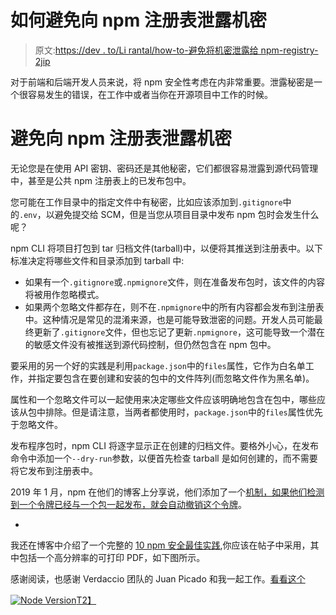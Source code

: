 # 如何避免向 npm 注册表泄露机密

> 原文:[https://dev . to/Li rantal/how-to-避免将机密泄露给 npm-registry-2jip](https://dev.to/lirantal/how-to-avoid-leaking-secrets-to-the-npm-registry-2jip)

对于前端和后端开发人员来说，将 npm 安全性考虑在内非常重要。泄露秘密是一个很容易发生的错误，在工作中或者当你在开源项目中工作的时候。

# [](#avoid-leaking-secrets-to-the-npm-registry)避免向 npm 注册表泄露机密

无论您是在使用 API 密钥、密码还是其他秘密，它们都很容易泄露到源代码管理中，甚至是公共 npm 注册表上的已发布包中。

您可能在工作目录中的指定文件中有秘密，比如应该添加到`.gitignore`中的`.env`，以避免提交给 SCM，但是当您从项目目录中发布 npm 包时会发生什么呢？

npm CLI 将项目打包到 tar 归档文件(tarball)中，以便将其推送到注册表中。以下标准决定将哪些文件和目录添加到 tarball 中:

*   如果有一个`.gitignore`或`.npmignore`文件，则在准备发布包时，该文件的内容将被用作忽略模式。
*   如果两个忽略文件都存在，则不在`.npmignore`中的所有内容都会发布到注册表中。这种情况是常见的混淆来源，也是可能导致泄密的问题。开发人员可能最终更新了`.gitignore`文件，但也忘记了更新`.npmignore`，这可能导致一个潜在的敏感文件没有被推送到源代码控制，但仍然包含在 npm 包中。

要采用的另一个好的实践是利用`package.json`中的`files`属性，它作为白名单工作，并指定要包含在要创建和安装的包中的文件阵列(而忽略文件作为黑名单)。

属性和一个忽略文件可以一起使用来决定哪些文件应该明确地包含在包中，哪些应该从包中排除。但是请注意，当两者都使用时，`package.json`中的`files`属性优先于忽略文件。

发布程序包时，npm CLI 将逐字显示正在创建的归档文件。要格外小心，在发布命令中添加一个`--dry-run`参数，以便首先检查 tarball 是如何创建的，而不需要将它发布到注册表中。

2019 年 1 月，npm 在他们的博客上分享说，他们添加了一个[机制，如果他们检测到一个令牌已经与一个包一起发布，就会自动撤销这个令牌](https://blog.npmjs.org/post/182015409750/automated-token-revocation-for-when-you)。

-

我还在博客中介绍了一个完整的 [10 npm 安全最佳实践](https://snyk.io/blog/ten-npm-security-best-practices/),你应该在帖子中采用，其中包括一个高分辨率的可打印 PDF，如下图所示。

感谢阅读，也感谢 Verdaccio 团队的 Juan Picado 和我一起工作。[看看这个](https://snyk.io/blog/ten-npm-security-best-practices/)

[![Node Version](../Images/7581a36bdb7e2700216f6b77152f52fb.png)T2】](https://snyk.io/blog/ten-npm-security-best-practices/)